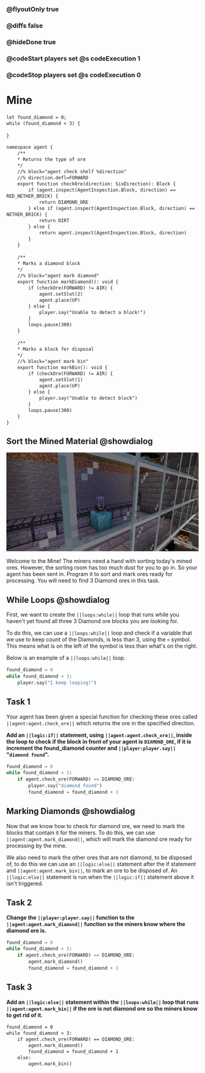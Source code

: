 ### @flyoutOnly true
### @diffs false
### @hideDone true
### @codeStart players set @s codeExecution 1
### @codeStop players set @s codeExecution 0

# Mine

```template
let found_diamond = 0;
while (found_diamond < 3) {

}
```

```customts
namespace agent {
    /**
    * Returns the type of ore
    */
    //% block="agent check shelf %direction"
    //% direction.defl=FORWARD
    export function checkOre(direction: SixDirection): Block {
        if (agent.inspect(AgentInspection.Block, direction) == RED_NETHER_BRICK) {
            return DIAMOND_ORE
        } else if (agent.inspect(AgentInspection.Block, direction) == NETHER_BRICK) {
            return DIRT
        } else {
            return agent.inspect(AgentInspection.Block, direction)
        }
    }

    /**
    * Marks a diamond block
    */
    //% block="agent mark diamond"
    export function markDiamond(): void {
        if (checkOre(FORWARD) != AIR) {
            agent.setSlot(2)
            agent.place(UP)
        } else {
            player.say("Unable to detect a block!")
        }
        loops.pause(300)
    }

    /**
    * Marks a block for disposal
    */
    //% block="agent mark bin"
    export function markBin(): void {
        if (checkOre(FORWARD) != AIR) {
            agent.setSlot(1)
            agent.place(UP)
        } else {
            player.say("Unable to detect block")
        }
        loops.pause(300)
    }
}
```

## Sort the Mined Material @showdialog
![Farming](https://raw.githubusercontent.com/CausewayDigital/Minecraft-EE-MakeCode/refs/heads/master/tutorials/python-islands/island-4/mine/cover.jpg)

Welcome to the Mine! The miners need a hand with sorting today's mined ores. However, the sorting room has too much dust for you to go in. So your agent has been sent in. Program it to sort and mark ores ready for processing.
You will need to find 3 Diamond ores in this task.


## While Loops @showdialog
First, we want to create the `||loops:while||` loop that runs while you haven't yet found all three 3 Diamond ore blocks you are looking for.

To do this, we can use a `||loops:while||` loop and check if a variable that we use to keep count of the Diamonds, is less than 3, using the `<` symbol. This means what is on the left of the symbol is less than what's on the right.

Below is an example of a `||loops:while||` loop.


```python
found_diamond = 0
while found_diamond < 3:
    player.say("I keep looping!")
```

## Task 1

Your agent has been given a special function for checking these ores called `||agent:agent.check_ore||` which returns the ore in the specified direction.

**Add an `||logic:if||` statement, using `||agent:agent.check_ore||`, inside the loop to check if the block in front of your agent is `DIAMOND_ORE`, if it is increment the found_diamond counter and `||player:player.say||` "`diamond found`".**

```python
found_diamond = 0
while found_diamond < 3:
    if agent.check_ore(FORWARD) == DIAMOND_ORE:
        player.say("diamond found")
        found_diamond = found_diamond + 1
```

## Marking Diamonds @showdialog
Now that we know how to check for diamond ore, we need to mark the blocks that contain it for the miners. To do this, we can use `||agent:agent.mark_diamond||`, which will mark the diamond ore ready for processing by the mine.

We also need to mark the other ores that are not diamond, to be disposed of, to do this we can use an `||logic:else||` statement after the if statement and `||agent:agent.mark_bin||`, to mark an ore to be disposed of. An `||logic:else||` statement is run when the `||logic:if||` statement above it isn't triggered.

## Task 2
**Change the `||player:player.say||` function to the `||agent:agent.mark_diamond||` function so the miners know where the diamond ore is.**

```python
found_diamond = 0
while found_diamond < 3:
    if agent.check_ore(FORWARD) == DIAMOND_ORE:
        agent.mark_diamond()
        found_diamond = found_diamond + 1
```

## Task 3
**Add an `||logic:else||` statement within the `||loops:while||` loop that runs `||agent:agent.mark_bin||` if the ore is not diamond ore so the miners know to get rid of it.**


```ghost
found_diamond = 0
while found_diamond < 3:
    if agent.check_ore(FORWARD) == DIAMOND_ORE:
        agent.mark_diamond()
        found_diamond = found_diamond + 1
    else:
        agent.mark_bin()
```
